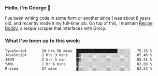 ### Hello, I'm George 👋

I've been writing code in some form or another since I was about 8 years old, and recently made it my full-time job. On top of this, I maintain [Recipe Buddy](https://github.com/georgegebbett/recipe-buddy), a recipe scraper that interfaces with Grocy.  

<!--
**georgegebbett/georgegebbett** is a ✨ _special_ ✨ repository because its `README.md` (this file) appears on your GitHub profile.

Here are some ideas to get you started:

- 🔭 I’m currently working on ...
- 🌱 I’m currently learning ...
- 👯 I’m looking to collaborate on ...
- 🤔 I’m looking for help with ...
- 💬 Ask me about ...
- 📫 How to reach me: ...
- 😄 Pronouns: ...
- ⚡ Fun fact: ...
-->

### What I've been up to this week:
<!--START_SECTION:waka-->

```txt
TypeScript       28 hrs 56 mins  ███████████████████░░░░░░   75.78 %
JavaScript       2 hrs 3 mins    █▒░░░░░░░░░░░░░░░░░░░░░░░   05.40 %
JSON             2 hrs 1 min     █▒░░░░░░░░░░░░░░░░░░░░░░░   05.31 %
YAML             1 hr 6 mins     ▓░░░░░░░░░░░░░░░░░░░░░░░░   02.89 %
Prisma           57 mins         ▓░░░░░░░░░░░░░░░░░░░░░░░░   02.52 %
```

<!--END_SECTION:waka-->

